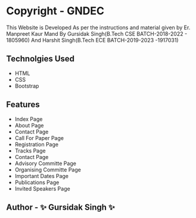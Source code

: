 # Copyright - GNDEC
This Website is Developed As per the instructions and material given by Er. Manpreet Kaur Mand By Gursidak Singh(B.Tech CSE BATCH-2018-2022 - 1805960) And Harshit Singh(B.Tech ECE BATCH-2019-2023 -1917031)

## Technolgies Used
- HTML
- CSS
- Bootstrap

## Features
- Index Page
- About Page
- Contact Page
- Call For Paper Page
- Registration Page
- Tracks Page 
- Contact Page
- Advisory Committe Page
- Organising Committe Page
- Important Dates Page
- Publications Page
- Invited Speakers Page



## Author - ✨ Gursidak Singh ✨  
